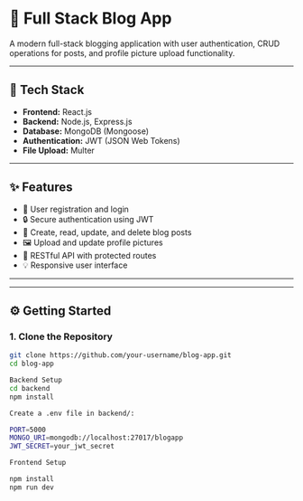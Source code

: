 # 📝 Full Stack Blog App

A modern full-stack blogging application with user authentication, CRUD operations for posts, and profile picture upload functionality. 

---

## 🔧 Tech Stack

- **Frontend:** React.js  
- **Backend:** Node.js, Express.js  
- **Database:** MongoDB (Mongoose)  
- **Authentication:** JWT (JSON Web Tokens)  
- **File Upload:** Multer
 
---

## ✨ Features 

- 🔐 User registration and login
- 🔒 Secure authentication using JWT
- 📝 Create, read, update, and delete blog posts
- 🖼 Upload and update profile pictures
- 🧩 RESTful API with protected routes
- 💡 Responsive user interface

---


---

## ⚙️ Getting Started

### 1. Clone the Repository

```bash
git clone https://github.com/your-username/blog-app.git
cd blog-app

Backend Setup
cd backend
npm install

Create a .env file in backend/:

PORT=5000
MONGO_URI=mongodb://localhost:27017/blogapp
JWT_SECRET=your_jwt_secret

Frontend Setup

npm install
npm run dev



